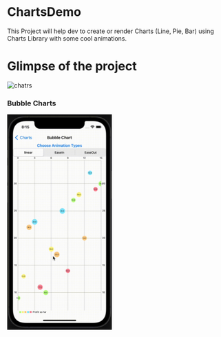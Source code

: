 # ChartsDemo
This Project will help dev to create or render Charts (Line, Pie, Bar) using Charts Library with some cool animations.
# Glimpse of the project
![chatrs](https://github.com/randhirkumar65/ChartsDemo/blob/master/charts.gif)

### Bubble Charts

<img src="https://github.com/TeaTalkInternal/github_assets/blob/master/gifs/bubble-chart-demo.gif" height="500em">
